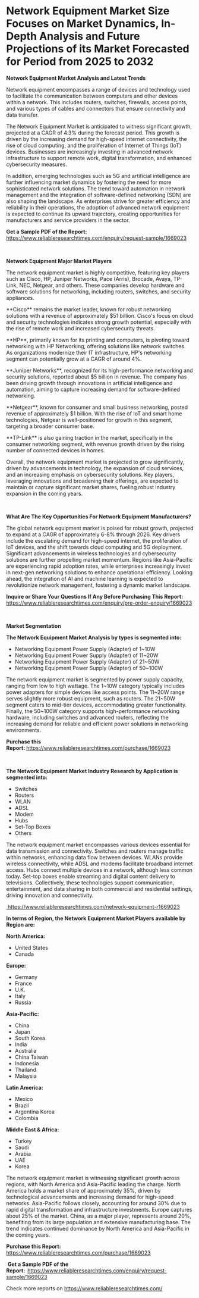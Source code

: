 <p><h1>Network Equipment Market Size Focuses on Market Dynamics, In-Depth Analysis and Future Projections of its Market Forecasted for Period from 2025 to 2032</h1></p><p><strong>Network Equipment Market Analysis and Latest Trends</strong></p>
<p><p>Network equipment encompasses a range of devices and technology used to facilitate the communication between computers and other devices within a network. This includes routers, switches, firewalls, access points, and various types of cables and connectors that ensure connectivity and data transfer.</p><p>The Network Equipment Market is anticipated to witness significant growth, projected at a CAGR of 4.3% during the forecast period. This growth is driven by the increasing demand for high-speed internet connectivity, the rise of cloud computing, and the proliferation of Internet of Things (IoT) devices. Businesses are increasingly investing in advanced network infrastructure to support remote work, digital transformation, and enhanced cybersecurity measures.</p><p>In addition, emerging technologies such as 5G and artificial intelligence are further influencing market dynamics by fostering the need for more sophisticated network solutions. The trend toward automation in network management and the integration of software-defined networking (SDN) are also shaping the landscape. As enterprises strive for greater efficiency and reliability in their operations, the adoption of advanced network equipment is expected to continue its upward trajectory, creating opportunities for manufacturers and service providers in the sector.</p></p>
<p><strong>Get a Sample PDF of the Report:&nbsp;</strong> <a href="https://www.reliableresearchtimes.com/enquiry/request-sample/1669023?utm_campaign=2450&utm_medium=2&utm_source=Github&utm_content=ia&utm_term=17022025&utm_id=network-equipment">https://www.reliableresearchtimes.com/enquiry/request-sample/1669023</a></p>
<p>&nbsp;</p>
<p><strong>Network Equipment Major Market Players</strong></p>
<p><p>The network equipment market is highly competitive, featuring key players such as Cisco, HP, Juniper Networks, Pace (Arris), Brocade, Avaya, TP-Link, NEC, Netgear, and others. These companies develop hardware and software solutions for networking, including routers, switches, and security appliances.</p><p>**Cisco** remains the market leader, known for robust networking solutions with a revenue of approximately $51 billion. Cisco's focus on cloud and security technologies indicates strong growth potential, especially with the rise of remote work and increased cybersecurity threats.</p><p>**HP**, primarily known for its printing and computers, is pivoting toward networking with HP Networking, offering solutions like network switches. As organizations modernize their IT infrastructure, HP's networking segment can potentially grow at a CAGR of around 4%.</p><p>**Juniper Networks**, recognized for its high-performance networking and security solutions, reported about $5 billion in revenue. The company has been driving growth through innovations in artificial intelligence and automation, aiming to capture increasing demand for software-defined networking.</p><p>**Netgear**, known for consumer and small business networking, posted revenue of approximately $1 billion. With the rise of IoT and smart home technologies, Netgear is well-positioned for growth in this segment, targeting a broader consumer base.</p><p>**TP-Link** is also gaining traction in the market, specifically in the consumer networking segment, with revenue growth driven by the rising number of connected devices in homes.</p><p>Overall, the network equipment market is projected to grow significantly, driven by advancements in technology, the expansion of cloud services, and an increasing emphasis on cybersecurity solutions. Key players, leveraging innovations and broadening their offerings, are expected to maintain or capture significant market shares, fueling robust industry expansion in the coming years.</p></p>
<p>&nbsp;</p>
<p><strong>What Are The Key Opportunities For Network Equipment Manufacturers?</strong></p>
<p><p>The global network equipment market is poised for robust growth, projected to expand at a CAGR of approximately 6-8% through 2026. Key drivers include the escalating demand for high-speed internet, the proliferation of IoT devices, and the shift towards cloud computing and 5G deployment. Significant advancements in wireless technologies and cybersecurity solutions are further propelling market momentum. Regions like Asia-Pacific are experiencing rapid adoption rates, while enterprises increasingly invest in next-gen networking solutions to enhance operational efficiency. Looking ahead, the integration of AI and machine learning is expected to revolutionize network management, fostering a dynamic market landscape.</p></p>
<p><strong>Inquire or Share Your Questions If Any Before Purchasing This Report:</strong> <a href="https://www.reliableresearchtimes.com/enquiry/pre-order-enquiry/1669023?utm_campaign=2450&utm_medium=2&utm_source=Github&utm_content=ia&utm_term=17022025&utm_id=network-equipment">https://www.reliableresearchtimes.com/enquiry/pre-order-enquiry/1669023</a></p>
<p>&nbsp;</p>
<p><strong>Market Segmentation</strong></p>
<p><strong>The Network Equipment Market Analysis by types is segmented into:</strong></p>
<p><ul><li>Networking Equipment Power Supply (Adapter) of 1~10W</li><li>Networking Equipment Power Supply (Adapter) of 11~20W</li><li>Networking Equipment Power Supply (Adapter) of 21~50W</li><li>Networking Equipment Power Supply (Adapter) of 50~100W</li></ul></p>
<p><p>The network equipment market is segmented by power supply capacity, ranging from low to high wattage. The 1~10W category typically includes power adapters for simple devices like access points. The 11~20W range serves slightly more robust equipment, such as routers. The 21~50W segment caters to mid-tier devices, accommodating greater functionality. Finally, the 50~100W category supports high-performance networking hardware, including switches and advanced routers, reflecting the increasing demand for reliable and efficient power solutions in networking environments.</p></p>
<p><strong>Purchase this Report:&nbsp;</strong><a href="https://www.reliableresearchtimes.com/purchase/1669023?utm_campaign=2450&utm_medium=2&utm_source=Github&utm_content=ia&utm_term=17022025&utm_id=network-equipment">https://www.reliableresearchtimes.com/purchase/1669023</a></p>
<p>&nbsp;</p>
<p><strong>The Network Equipment Market Industry Research by Application is segmented into:</strong></p>
<p><ul><li>Switches</li><li>Routers</li><li>WLAN</li><li>ADSL</li><li>Modem</li><li>Hubs</li><li>Set-Top Boxes</li><li>Others</li></ul></p>
<p><p>The network equipment market encompasses various devices essential for data transmission and connectivity. Switches and routers manage traffic within networks, enhancing data flow between devices. WLANs provide wireless connectivity, while ADSL and modems facilitate broadband internet access. Hubs connect multiple devices in a network, although less common today. Set-top boxes enable streaming and digital content delivery to televisions. Collectively, these technologies support communication, entertainment, and data sharing in both commercial and residential settings, driving innovation and connectivity.</p></p>
<p><a href="https://www.reliableresearchtimes.com/network-equipment-r1669023?utm_campaign=2450&utm_medium=2&utm_source=Github&utm_content=ia&utm_term=17022025&utm_id=network-equipment">&nbsp;https://www.reliableresearchtimes.com/network-equipment-r1669023</a></p>
<p><strong>In terms of Region, the Network Equipment Market Players available by Region are:</strong></p>
<p>
    <p> <strong> North America: </strong>
        <ul>
            <li>United States</li>
            <li>Canada</li>
        </ul>
        </p> 
    <p> <strong> Europe: </strong>
        <ul>
            <li>Germany</li>
            <li>France</li>
            <li>U.K.</li>
            <li>Italy</li>
            <li>Russia</li>
        </ul>
        </p> 
    <p> <strong> Asia-Pacific: </strong>
        <ul>
            <li>China</li>
            <li>Japan</li>
            <li>South Korea</li>
            <li>India</li>
            <li>Australia</li>
            <li>China Taiwan</li>
            <li>Indonesia</li>
            <li>Thailand</li>
            <li>Malaysia</li>
        </ul>
        </p> 
    <p> <strong> Latin America: </strong>
        <ul>
            <li>Mexico</li>
            <li>Brazil</li>
            <li>Argentina Korea</li>
            <li>Colombia</li>
        </ul>
        </p> 
    <p> <strong> Middle East & Africa: </strong>
        <ul>
            <li>Turkey</li>
            <li>Saudi</li>
            <li>Arabia</li>
            <li>UAE</li>
            <li>Korea</li>
        </ul>
    </p>
    </p>
<p><p>The network equipment market is witnessing significant growth across regions, with North America and Asia-Pacific leading the charge. North America holds a market share of approximately 35%, driven by technological advancements and increasing demand for high-speed networks. Asia-Pacific follows closely, accounting for around 30% due to rapid digital transformation and infrastructure investments. Europe captures about 25% of the market. China, as a major player, represents around 20%, benefiting from its large population and extensive manufacturing base. The trend indicates continued dominance by North America and Asia-Pacific in the coming years.</p></p>
<p><strong>Purchase this Report: </strong><a href="https://www.reliableresearchtimes.com/purchase/1669023?utm_campaign=2450&utm_medium=2&utm_source=Github&utm_content=ia&utm_term=17022025&utm_id=network-equipment">https://www.reliableresearchtimes.com/purchase/1669023</a></p>
<p>&nbsp;<strong>Get a Sample PDF of the Report:&nbsp;&nbsp;</strong><a href="https://www.reliableresearchtimes.com/enquiry/request-sample/1669023?utm_campaign=2450&utm_medium=2&utm_source=Github&utm_content=ia&utm_term=17022025&utm_id=network-equipment">https://www.reliableresearchtimes.com/enquiry/request-sample/1669023</a></p>
<p><strong></strong></p>
<p>Check more reports on <a href="https://www.reliableresearchtimes.com/?utm_campaign=2450&utm_medium=2&utm_source=Github&utm_content=ia&utm_term=17022025&utm_id=network-equipment">https://www.reliableresearchtimes.com/</a></p>